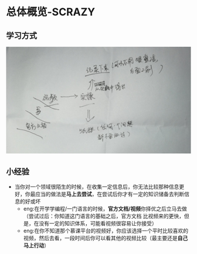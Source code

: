 # 总体概览-SCRAZY
## 学习方式
 ![学习方式](media/学习方式.jpg)

## 小经验
- 当你对一个领域很陌生的时候，在收集一定信息后，你无法比较那种信息更好，你最应当的做法是**马上去尝试**，在尝试后你才有一定的知识储备去判断信息的好或坏
	- eng:在开学学编程/一门语言的时候，**官方文档/视频**你择优之后立马去做（尝试过后：你知道这门语言的基础之后，官方文档 比视频来的更快，但是，在没有一定的知识体系，可能看视频很容易让你接受）
	- eng:在你不知道那个慕课平台的视频好，你应该选择一个平时比较喜欢的视频，然后去看，一段时间后你可以看其他的视频比较（最主要还是**自己马上行动**）
